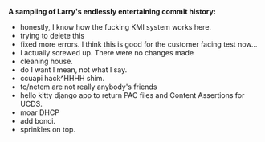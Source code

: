 **A sampling of Larry's endlessly entertaining commit history:**

* honestly, I know how the fucking KMI system works here. 
* trying to delete this
* fixed more errors. I think this is good for the customer facing test now...
* I actually screwed up. There were no changes made
* cleaning house.
* do I want I mean, not what I say.
* ccuapi hack^HHHH shim.
* tc/netem are not really anybody's friends
* hello kitty django app to return PAC files and Content Assertions for UCDS.
* moar DHCP 
* add bonci.
* sprinkles on top. 